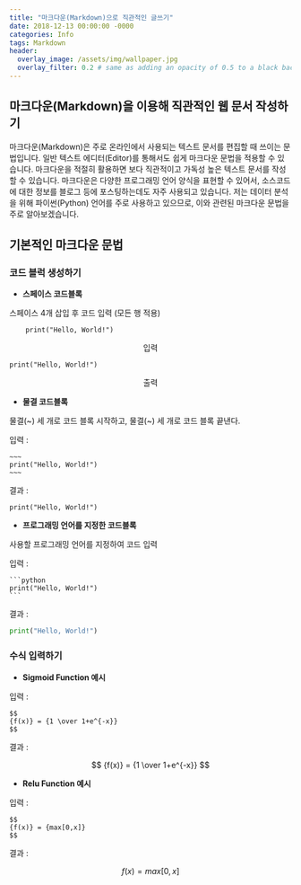 ```yaml
---
title: "마크다운(Markdown)으로 직관적인 글쓰기"
date: 2018-12-13 00:00:00 -0000
categories: Info
tags: Markdown
header:
  overlay_image: /assets/img/wallpaper.jpg
  overlay_filter: 0.2 # same as adding an opacity of 0.5 to a black background
---
```

## 마크다운(Markdown)을 이용해 직관적인 웹 문서 작성하기

마크다운(Markdown)은 주로 온라인에서 사용되는 텍스트 문서를 편집할 때 쓰이는 문법입니다. 일반 텍스트 에디터(Editor)를 통해서도 쉽게 마크다운 문법을 적용할 수 있습니다. 마크다운을 적절히 활용하면 보다 직관적이고 가독성 높은 텍스트 문서를 작성할 수 있습니다. 마크다운은 다양한 프로그래밍 언어 양식을 표현할 수 있어서, 소스코드에 대한 정보를 블로그 등에 포스팅하는데도 자주 사용되고 있습니다. 저는 데이터 분석을 위해 파이썬(Python) 언어를 주로 사용하고 있으므로, 이와 관련된 마크다운 문법을 주로 알아보겠습니다.

## 기본적인 마크다운 문법

### 코드 블럭 생성하기

- **스페이스 코드블록**

스페이스 4개 삽입 후 코드 입력 (모든 행 적용)

~~~
    print("Hello, World!")
~~~
<center> 입력 </center>

    print("Hello, World!")
<center> 출력 </center>

- **물결 코드블록**

물결(~) 세 개로 코드 블록 시작하고, 물결(~) 세 개로 코드 블록 끝낸다.

입력 :

    ~~~
    print("Hello, World!")
    ~~~

결과 :

~~~
print("Hello, World!")
~~~

- **프로그래밍 언어를 지정한 코드블록**

사용할 프로그래밍 언어를 지정하여 코드 입력

입력 :

~~~
```python
print("Hello, World!")
```
~~~

결과 :

```python
print("Hello, World!")
```


### 수식 입력하기

- **Sigmoid Function 예시**

입력 :

~~~
$$
{f(x)} = {1 \over 1+e^{-x}}
$$
~~~

결과 :

$$
{f(x)} = {1 \over 1+e^{-x}}
$$


- **Relu Function 예시**

입력 :

~~~
$$
{f(x)} = {max[0,x]}
$$
~~~

결과 :

$$
{f(x)} = {max[0,x]}
$$
